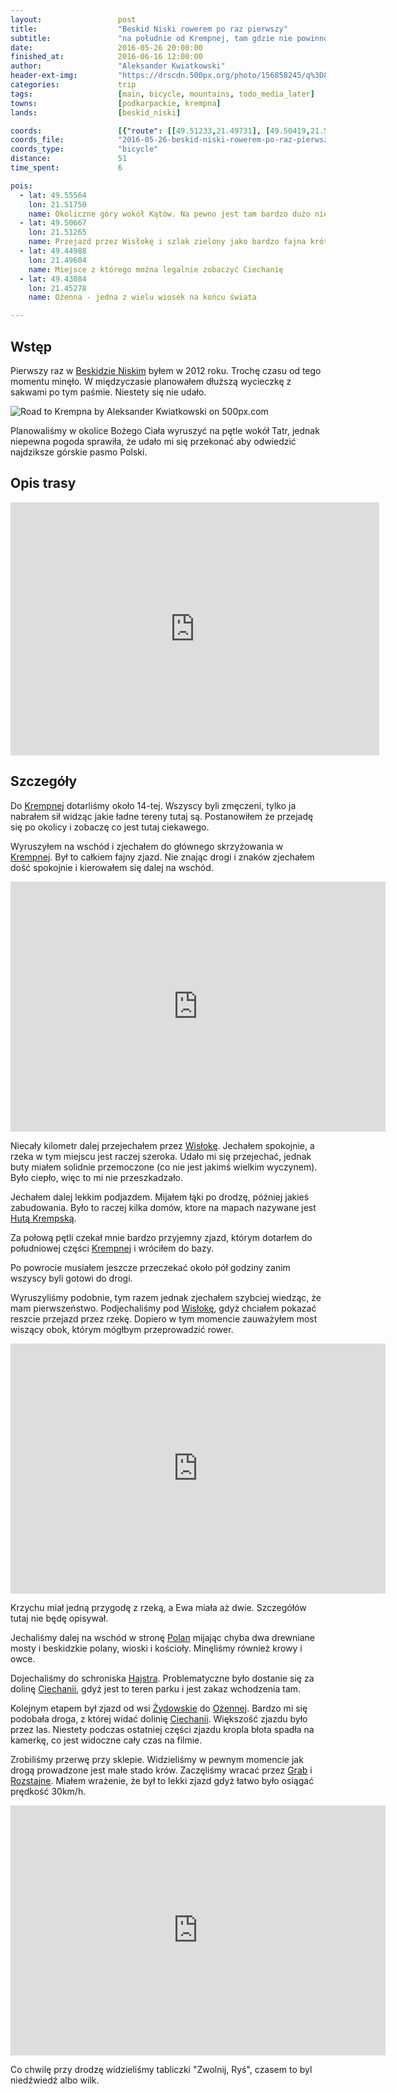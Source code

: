 ```yaml
---
layout:                 post
title:                  "Beskid Niski rowerem po raz pierwszy"
subtitle:               "na południe od Krempnej, tam gdzie nie powinno nas być"
date:                   2016-05-26 20:00:00
finished_at:            2016-06-16 12:00:00
author:                 "Aleksander Kwiatkowski"
header-ext-img:         "https://drscdn.500px.org/photo/156858245/q%3D80_m%3D2000/f78d6ec50b11528fe329fd7d7daf4940"
categories:             trip
tags:                   [main, bicycle, mountains, todo_media_later]
towns:                  [podkarpackie, krempna]
lands:                  [beskid_niski]

coords:                 [{"route": [[49.51233,21.49731], [49.50419,21.51791], [49.49672,21.50830], [49.47888,21.51225], [49.49817,21.48924], [49.51122,21.50057]], "type": "bicycle"}, {"route": [[49.51088,21.50092], [49.50319,21.52478], [49.50531,21.53868], [49.49450,21.56701], [49.48714,21.57010], [49.45992,21.53817], [49.44976,21.53851], [49.43894,21.51568], [49.44608,21.50160], [49.45194,21.50358], [49.44541,21.49130], [49.44301,21.47294], [49.43068,21.45234], [49.44379,21.43466], [49.46561,21.42178], [49.46979,21.42736], [49.48312,21.42770],[49.48914,21.42247], [49.49940,21.42092], [49.50971,21.42616], [49.51779,21.44058], [49.52169,21.47354], [49.51434,21.49620]],"type": "bicycle"}]
coords_file:            "2016-05-26-beskid-niski-rowerem-po-raz-pierwszy.json"
coords_type:            "bicycle"
distance:               51
time_spent:             6

pois:
  - lat: 49.55564
    lon: 21.51750
    name: Okoliczne góry wokół Kątów. Na pewno jest tam bardzo dużo nieopisanych ścieżek z przepięknymi widokami.
  - lat: 49.50667
    lon: 21.51265
    name: Przejazd przez Wisłokę i szlak zielony jako bardzo fajna krótka pętla pokazująca istotę tych terenów.
  - lat: 49.44988
    lon: 21.49604
    name: Miejsce z którego można legalnie zobaczyć Ciechanię
  - lat: 49.43084
    lon: 21.45278
    name: Ożenna - jedna z wielu wiosek na końcu świata

---
```


[schronisko-hajstra]:             http://hutapolanska.krak.pl/


[wiki-huta-krempska]:             https://pl.wikipedia.org/wiki/Huta_Krempska
[wiki-beskid-niski]:              https://pl.wikipedia.org/wiki/Beskid_Niski
[wiki-krempna]:                   https://pl.wikipedia.org/wiki/Krempna
[wiki-wisloka]:                   https://pl.wikipedia.org/wiki/Wis%C5%82oka
[wiki-polany]:                    https://pl.wikipedia.org/wiki/Polany_(wojew%C3%B3dztwo_podkarpackie)
[wiki-ciechania]:                 https://pl.wikipedia.org/wiki/Ciechania
[wiki-zydowskie]:                 https://pl.wikipedia.org/wiki/%C5%BBydowskie
[wiki-ozenna]:                    https://pl.wikipedia.org/wiki/O%C5%BCenna
[wiki-rozstajne]:                 https://pl.wikipedia.org/wiki/Rozstajne
[wiki-grab]:                      https://pl.wikipedia.org/wiki/Grab_(wojew%C3%B3dztwo_podkarpackie)  

Wstęp
-----

Pierwszy raz w [Beskidzie Niskim][wiki-beskid-niski] byłem w 2012 roku. Trochę czasu
od tego momentu minęło. W międzyczasie planowałem dłuższą wycieczkę z sakwami po tym
paśmie. Niestety się nie udało.

<div class='pixels-photo'>
  <p>
    <img src='https://drscdn.500px.org/photo/157539497/m%3D900/5e3648072f9c9ba45277dca144809406' alt='Road to Krempna by Aleksander Kwiatkowski on 500px.com'>
  </p>
  <a href='https://500px.com/photo/157539497/road-to-krempna-by-aleksander-kwiatkowski' alt='Road to Krempna by Aleksander Kwiatkowski on 500px.com'></a>
</div>
<script type='text/javascript' src='https://500px.com/embed.js'></script>

Planowaliśmy w okolice Bożego Ciała wyruszyć na pętle wokół Tatr, jednak niepewna
pogoda sprawiła, że udało mi się przekonać aby odwiedzić najdziksze górskie pasmo
Polski.


Opis trasy
----------

<iframe height='405' width='590' frameborder='0' allowtransparency='true' scrolling='no' src='https://www.strava.com/activities/592039122/embed/a001e88b174a51ae1642f357224caf603c8e2fd0'></iframe>

Szczegóły
---------

Do [Krempnej][wiki-krempna] dotarliśmy około 14-tej. Wszyscy byli zmęczeni, tylko
ja nabrałem sił widząc jakie ładne tereny tutaj są. Postanowiłem że przejadę się
po okolicy i zobaczę co jest tutaj ciekawego.

Wyruszyłem na wschód i zjechałem do głównego skrzyżowania w [Krempnej][wiki-krempna].
Był to całkiem fajny zjazd. Nie znając drogi i znaków zjechałem dość spokojnie i
kierowałem się dalej na wschód.

<div class="vimeo"><iframe src='http://player.vimeo.com/video/170483059' width="600" height="400" frameborder="0" webkitAllowFullScreen mozallowfullscreen allowFullScreen> </iframe></div>

Niecały kilometr dalej przejechałem przez [Wisłokę][wiki-wisloka]. Jechałem spokojnie,
a rzeka w tym miejscu jest raczej szeroka. Udało mi się przejechać, jednak buty
miałem solidnie przemoczone (co nie jest jakimś wielkim wyczynem).
Było ciepło, więc to mi nie przeszkadzało.

Jechałem dalej lekkim podjazdem. Mijałem łąki po drodzę, później jakieś zabudowania.
Było to raczej kilka domów, ktore na mapach nazywane jest
[Hutą Krempską][wiki-huta-krempska].

Za połową pętli czekał mnie bardzo przyjemny zjazd, którym dotarłem do południowej części
[Krempnej][wiki-krempna] i wróciłem do bazy.

Po powrocie musiałem jeszcze przeczekać około pół godziny zanim wszyscy byli gotowi
do drogi.

Wyruszyliśmy podobnie, tym razem jednak zjechałem szybciej wiedząc, że mam
pierwszeństwo. Podjechaliśmy pod [Wisłokę][wiki-wisloka], gdyż chciałem pokazać
reszcie przejazd przez rzekę. Dopiero w tym momencie zauważyłem most wiszący obok,
którym mógłbym przeprowadzić rower.

<div class="vimeo"><iframe src='http://player.vimeo.com/video/170490805' width="600" height="400" frameborder="0" webkitAllowFullScreen mozallowfullscreen allowFullScreen> </iframe></div>

Krzychu miał jedną przygodę z rzeką, a Ewa miała aż dwie. Szczegółów tutaj nie będę
opisywał.

Jechaliśmy dalej na wschód w stronę [Polan][wiki-polany] mijając chyba dwa drewniane
mosty i beskidzkie polany, wioski i kościoły. Minęliśmy również krowy i owce.

Dojechaliśmy do schroniska [Hajstra][schronisko-hajstra].
Problematyczne było dostanie się za dolinę [Ciechanii][wiki-ciechania], gdyż
jest to teren parku i jest zakaz wchodzenia tam.

<!--
<div class="vimeo"><iframe src='http://player.vimeo.com/video/170495557' width="600" height="400" frameborder="0" webkitAllowFullScreen mozallowfullscreen allowFullScreen> </iframe></div>
-->

Kolejnym etapem był zjazd od wsi [Żydowskie][wiki-zydowskie] do [Ożennej][wiki-ozenna].
Bardzo mi się podobała droga, z której widać dolinię [Ciechanii][wiki-ciechania].
Większość zjazdu było przez las.
Niestety podczas ostatniej części zjazdu kropla błota spadła na kamerkę, co
jest widoczne cały czas na filmie.

Zrobiliśmy przerwę przy sklepie. Widzieliśmy w pewnym momencie jak drogą
prowadzone jest małe stado krów. Zaczęliśmy wracać przez [Grab][wiki-grab]
i [Rozstajne][wiki-rozstajne]. Miałem wrażenie, że był to lekki zjazd gdyż
łatwo było osiągać prędkość 30km/h.

<div class="vimeo"><iframe src='http://player.vimeo.com/video/170867075' width="600" height="400" frameborder="0" webkitAllowFullScreen mozallowfullscreen allowFullScreen> </iframe></div>

Co chwilę przy drodzę widzieliśmy
tabliczki "Zwolnij, Ryś", czasem to byl niedźwiedź albo wilk.

